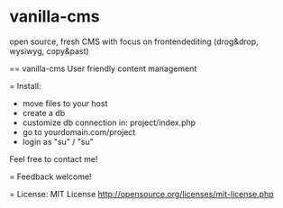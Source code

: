 # vanilla-cms
open source, fresh CMS with focus on frontendediting (drog&amp;drop, wysiwyg, copy&amp;past)



== vanilla-cms
User friendly content management

= Install:

- move files to your host
- create a db
- customize db connection in: project/index.php
- go to yourdomain.com/project
- login as "su" / "su"

Feel free to contact me!

= Feedback welcome!

= License:
MIT License
http://opensource.org/licenses/mit-license.php


